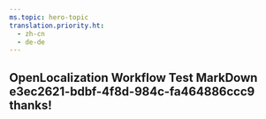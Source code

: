 ```yaml
---
ms.topic: hero-topic
translation.priority.ht: 
  - zh-cn
  - de-de
---
```

## OpenLocalization Workflow Test MarkDown e3ec2621-bdbf-4f8d-984c-fa464886ccc9 thanks!
